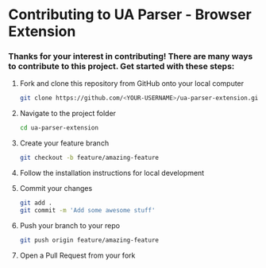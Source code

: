 # Contributing to UA Parser - Browser Extension

### Thanks for your interest in contributing! There are many ways to contribute to this project. Get started with these steps:

1. Fork and clone this repository from GitHub onto your local computer

   ```sh
   git clone https://github.com/<YOUR-USERNAME>/ua-parser-extension.git
   ```

2. Navigate to the project folder

   ```sh
   cd ua-parser-extension
   ```

3. Create your feature branch

   ```sh
   git checkout -b feature/amazing-feature
   ```

4. Follow the installation instructions for local development

5. Commit your changes

   ```sh
   git add .
   git commit -m 'Add some awesome stuff'
   ```

6. Push your branch to your repo

   ```sh
   git push origin feature/amazing-feature
   ```

7. Open a Pull Request from your fork
